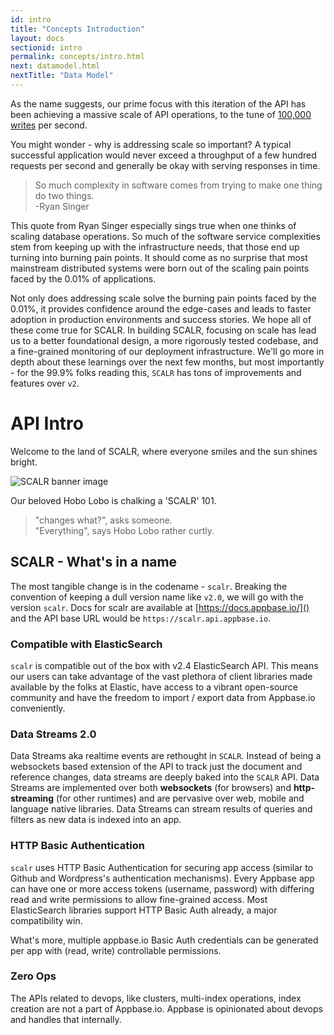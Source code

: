 ```yaml
---
id: intro
title: "Concepts Introduction"
layout: docs
sectionid: intro
permalink: concepts/intro.html
next: datamodel.html
nextTitle: "Data Model"
---
```


As the name suggests, our prime focus with this iteration of the API has been achieving a massive scale of API operations, to the tune of [100,000 writes](http://news.appbase.io/scaling-elasticsearch-writes/) per second.

You might wonder - why is addressing scale so important? A typical successful application would never exceed a throughput of a  few hundred requests per second and generally be okay with serving responses in time.

>  
>
> So much complexity in software comes from trying to make one thing do two things.  
-Ryan Singer

This quote from Ryan Singer especially sings true when one thinks of scaling database operations. So much of the software service complexities stem from keeping up with the infrastructure needs, that those end up turning into burning pain points. It should come as no surprise that most mainstream distributed systems were born out of the scaling pain points faced by the 0.01% of applications.

Not only does addressing scale solve the burning pain points faced by the 0.01%, it provides confidence around the edge-cases and leads to faster adoption in production environments and success stories. We hope all of these come true for SCALR. In building SCALR, focusing on scale has lead us to a better foundational design, a more rigorously tested codebase, and a fine-grained monitoring of our deployment infrastructure. We'll go more in depth about these learnings over the next few months, but most importantly - for the 99.9% folks reading this, ``SCALR`` has tons of improvements and features over ``v2``.

# API Intro

Welcome to the land of SCALR, where everyone smiles and the sun shines bright.

![SCALR banner image](https://i.imgur.com/3nYaIQM.png?1)

Our beloved Hobo Lobo is chalking a 'SCALR' 101.

> "changes what?", asks someone.  
"Everything", says Hobo Lobo rather curtly.

## SCALR - What's in a name

The most tangible change is in the codename - ``scalr``. Breaking the convention of keeping a dull version name like ``v2.0``, we will go with the version ``scalr``. Docs for scalr are available at [https://docs.appbase.io/]() and the API base URL would be ``https://scalr.api.appbase.io``.

### Compatible with ElasticSearch

``scalr`` is compatible out of the box with v2.4 ElasticSearch API. This means our users can take advantage of the vast plethora of client libraries made available by the folks at Elastic, have access to a vibrant open-source community and have the freedom to import / export data from Appbase.io conveniently.

### Data Streams 2.0

Data Streams aka realtime events are rethought in ``SCALR``. Instead of being a websockets based extension of the API to track just the document and reference changes, data streams are deeply baked into the ``SCALR`` API. Data Streams are implemented over both **websockets** (for browsers) and **http-streaming** (for other runtimes) and are pervasive over web, mobile and language native libraries. Data Streams can stream results of queries and filters as new data is indexed into an app.


### HTTP Basic Authentication

``scalr`` uses HTTP Basic Authentication for securing app access (similar to Github and Wordpress's authentication mechanisms). Every Appbase app can have one or more access tokens (username, password) with differing read and write permissions to allow fine-grained access. Most ElasticSearch libraries support HTTP Basic Auth already, a major compatibility win.

What's more, multiple appbase.io Basic Auth credentials can be generated per app with (read, write) controllable permissions.

### Zero Ops

The APIs related to devops, like clusters, multi-index operations, index creation are not a part of Appbase.io. Appbase is opinionated about devops and handles that internally.
